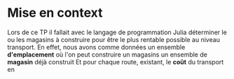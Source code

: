 # Mise en context

Lors de ce TP il fallait avec le langage de programmation Julia déterminer le ou les magasins à construire pour être le plus rentable possible au niveau transport.
En effet, nous avons comme données 
  un ensemble **d'emplacement** où l'on peut construire un magasins
  un ensemble de **magasin** déjà construit
  Et pour chaque route, existant, le **coût** du transport en 
